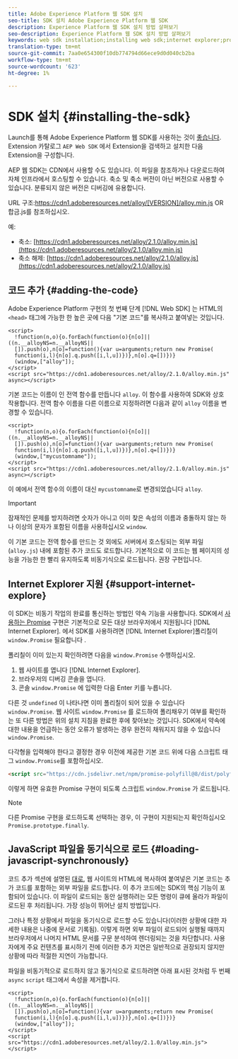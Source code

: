 ```yaml
---
title: Adobe Experience Platform 웹 SDK 설치
seo-title: SDK 설치 Adobe Experience Platform 웹 SDK
description: Experience Platform 웹 SDK 설치 방법 살펴보기
seo-description: Experience Platform 웹 SDK 설치 방법 살펴보기
keywords: web sdk installation;installing web sdk;internet explorer;promise;
translation-type: tm+mt
source-git-commit: 7aa0e654300f10db774794d66ece9d0d040cb2ba
workflow-type: tm+mt
source-wordcount: '623'
ht-degree: 1%

---
```



# SDK 설치 {#installing-the-sdk}

Launch를 통해 Adobe Experience Platform 웹 SDK를 사용하는 것이 [좋습니다](http://launch.adobe.com/). Extension 카탈로그 `AEP Web SDK` 에서 Extension을 검색하고 설치한 다음 Extension을 구성합니다.

AEP 웹 SDK는 CDN에서 사용할 수도 있습니다. 이 파일을 참조하거나 다운로드하여 자체 인프라에서 호스팅할 수 있습니다. 축소 및 축소 버전이 아닌 버전으로 사용할 수 있습니다. 분류되지 않은 버전은 디버깅에 유용합니다.

URL 구조:https://cdn1.adoberesources.net/alloy/[VERSION]/alloy.min.js OR 합금.js를 참조하십시오.

예:

* 축소: [https://cdn1.adoberesources.net/alloy/2.1.0/alloy.min.js](https://cdn1.adoberesources.net/alloy/2.1.0/alloy.min.js)
* 축소 해제: [https://cdn1.adoberesources.net/alloy/2.1.0/alloy.js](https://cdn1.adoberesources.net/alloy/2.1.0/alloy.js)

## 코드 추가 {#adding-the-code}

Adobe Experience Platform 구현의 첫 번째 단계 [!DNL Web SDK] 는 HTML의 `<head>` 태그에 가능한 한 높은 곳에 다음 &quot;기본 코드&quot;를 복사하고 붙여넣는 것입니다.

```markup
<script>
  !function(n,o){o.forEach(function(o){n[o]||((n.__alloyNS=n.__alloyNS||
  []).push(o),n[o]=function(){var u=arguments;return new Promise(
  function(i,l){n[o].q.push([i,l,u])})},n[o].q=[])})}
  (window,["alloy"]);
</script>
<script src="https://cdn1.adoberesources.net/alloy/2.1.0/alloy.min.js" async></script>
```

기본 코드는 이름이 인 전역 함수를 만듭니다 `alloy`. 이 함수를 사용하여 SDK와 상호 작용합니다. 전역 함수 이름을 다른 이름으로 지정하려면 다음과 같이 `alloy` 이름을 변경할 수 있습니다.

```markup
<script>
  !function(n,o){o.forEach(function(o){n[o]||((n.__alloyNS=n.__alloyNS||
  []).push(o),n[o]=function(){var u=arguments;return new Promise(
  function(i,l){n[o].q.push([i,l,u])})},n[o].q=[])})}
  (window,["mycustomname"]);
</script>
<script src="https://cdn1.adoberesources.net/alloy/2.1.0/alloy.min.js" async></script>
```

이 예에서 전역 함수의 이름이 대신 `mycustomname`로 변경되었습니다 `alloy`.

>[!IMPORTANT]
>
>잠재적인 문제를 방지하려면 숫자가 아니고 이미 찾은 속성의 이름과 충돌하지 않는 하나 이상의 문자가 포함된 이름을 사용하십시오 `window`.

이 기본 코드는 전역 함수를 만드는 것 외에도 서버에서 호스팅되는 외부 파일 \(`alloy.js`\) 내에 포함된 추가 코드도 로드합니다. 기본적으로 이 코드는 웹 페이지의 성능을 가능한 한 빨리 유지하도록 비동기식으로 로드됩니다. 권장 구현입니다.

## Internet Explorer 지원 {#support-internet-explore}

이 SDK는 비동기 작업의 완료를 통신하는 방법인 약속 기능을 사용합니다. SDK에서 [사용하는 Promise](https://developer.mozilla.org/ko-KR/docs/Web/JavaScript/Reference/Global_Objects/Promise) 구현은 기본적으로 모든 대상 브라우저에서 지원됩니다 [!DNL Internet Explorer]. 에서 SDK를 사용하려면 [!DNL Internet Explorer]폴리칠이 `window.Promise` 필요합니다 [](https://remysharp.com/2010/10/08/what-is-a-polyfill).

폴리칠이 이미 있는지 확인하려면 다음을 `window.Promise` 수행하십시오.

1. 웹 사이트를 엽니다 [!DNL Internet Explorer].
1. 브라우저의 디버깅 콘솔을 엽니다.
1. 콘솔 `window.Promise` 에 입력한 다음 Enter 키를 누릅니다.

다른 것 `undefined` 이 나타나면 이미 폴리칠이 되어 있을 수 있습니다 `window.Promise`. 웹 사이트 `window.Promise` 를 로드하여 폴리채우기 여부를 확인하는 또 다른 방법은 위의 설치 지침을 완료한 후에 찾아보는 것입니다. SDK에서 약속에 대한 내용을 언급하는 동안 오류가 발생하는 경우 완전히 채워지지 않을 수 있습니다 `window.Promise`.

다각형을 입력해야 한다고 결정한 경우 이전에 제공한 기본 코드 위에 다음 스크립트 태그 `window.Promise`를 포함하십시오.

```html
<script src="https://cdn.jsdelivr.net/npm/promise-polyfill@8/dist/polyfill.min.js"></script>
```

이렇게 하면 유효한 Promise 구현이 되도록 스크립트 `window.Promise` 가 로드됩니다.

>[!NOTE]
>
>다른 Promise 구현을 로드하도록 선택하는 경우, 이 구현이 지원되는지 확인하십시오 `Promise.prototype.finally`.

## JavaScript 파일을 동기식으로 로드 {#loading-javascript-synchronously}

코드 추가 섹션에 설명된 [대로](#adding-the-code), 웹 사이트의 HTML에 복사하여 붙여넣은 기본 코드는 추가 코드를 포함하는 외부 파일을 로드합니다. 이 추가 코드에는 SDK의 핵심 기능이 포함되어 있습니다. 이 파일이 로드되는 동안 실행하려는 모든 명령이 큐에 올라가 파일이 로드된 후 처리됩니다. 가장 성능이 뛰어난 설치 방법입니다.

그러나 특정 상황에서 파일을 동기식으로 로드할 수도 있습니다(이러한 상황에 대한 자세한 내용은 나중에 문서로 기록됨\). 이렇게 하면 외부 파일이 로드되어 실행될 때까지 브라우저에서 나머지 HTML 문서를 구문 분석하여 렌더링되는 것을 차단합니다. 사용자에게 주요 컨텐츠를 표시하기 전에 이러한 추가 지연은 일반적으로 권장되지 않지만 상황에 따라 적절한 지연이 가능합니다.

파일을 비동기적으로 로드하지 않고 동기식으로 로드하려면 아래 표시된 것처럼 두 번째 `async` `script` 태그에서 속성을 제거합니다.

```markup
<script>
  !function(n,o){o.forEach(function(o){n[o]||((n.__alloyNS=n.__alloyNS||
  []).push(o),n[o]=function(){var u=arguments;return new Promise(
  function(i,l){n[o].q.push([i,l,u])})},n[o].q=[])})}
  (window,["alloy"]);
</script>
<script src="https://cdn1.adoberesources.net/alloy/2.1.0/alloy.min.js"></script>
```
